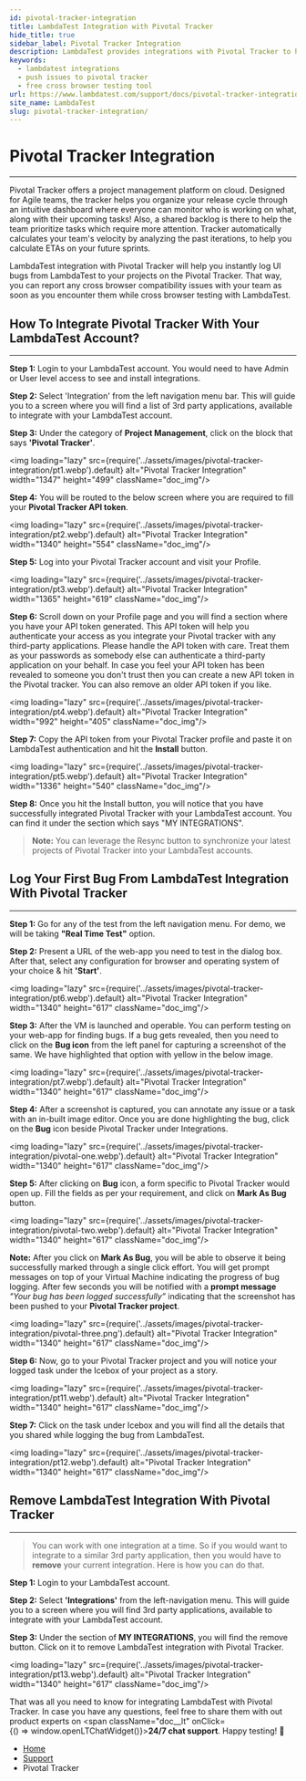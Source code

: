 ```yaml
---
id: pivotal-tracker-integration
title: LambdaTest Integration with Pivotal Tracker
hide_title: true
sidebar_label: Pivotal Tracker Integration
description: LambdaTest provides integrations with Pivotal Tracker to help you log bugs directly from the middle of your test session on LambdaTest to your Pivotal Tracker.
keywords:
  - lambdatest integrations
  - push issues to pivotal tracker
  - free cross browser testing tool
url: https://www.lambdatest.com/support/docs/pivotal-tracker-integration/
site_name: LambdaTest
slug: pivotal-tracker-integration/
---
```


<script type="application/ld+json"
      dangerouslySetInnerHTML={{ __html: JSON.stringify({
       "@context": "https://schema.org",
        "@type": "BreadcrumbList",
        "itemListElement": [{
          "@type": "ListItem",
          "position": 1,
          "name": "LambdaTest",
          "item": "https://www.lambdatest.com"
        },{
          "@type": "ListItem",
          "position": 2,
          "name": "Support",
          "item": "https://www.lambdatest.com/support/docs/"
        },{
          "@type": "ListItem",
          "position": 3,
          "name": "Pivotal Tracker Integration",
          "item": "https://www.lambdatest.com/support/docs/pivotal-tracker-integration/"
        }]
      })
    }}
>,
</script>

# Pivotal Tracker Integration

* * *

Pivotal Tracker offers a project management platform on cloud. Designed for Agile teams, the tracker helps you organize your release cycle through an intuitive dashboard where everyone can monitor who is working on what, along with their upcoming tasks! Also, a shared backlog is there to help the team prioritize tasks which require more attention. Tracker automatically calculates your team's velocity by analyzing the past iterations, to help you calculate ETAs on your future sprints.

<div className="ytframe"> 
<div className="youtube" data-embed="auUaheszuvs">
    <div className="play-button"></div>
</div>
</div>

LambdaTest integration with Pivotal Tracker will help you instantly log UI bugs from LambdaTest to your projects on the Pivotal Tracker. That way, you can report any cross browser compatibility issues with your team as soon as you encounter them while cross browser testing with LambdaTest.

## How To Integrate Pivotal Tracker With Your LambdaTest Account?

* * *

**Step 1:** Login to your LambdaTest account. You would need to have Admin or User level access to see and install integrations.

**Step 2:** Select 'Integration' from the left navigation menu bar. This will guide you to a screen where you will find a list of 3rd party applications, available to integrate with your LambdaTest account.

**Step 3:** Under the category of **Project Management**, click on the block that says **'Pivotal Tracker'**.

<img loading="lazy" src={require('../assets/images/pivotal-tracker-integration/pt1.webp').default} alt="Pivotal Tracker Integration" width="1347" height="499" className="doc_img"/>

**Step 4:** You will be routed to the below screen where you are required to fill your **Pivotal Tracker API token**.

<img loading="lazy" src={require('../assets/images/pivotal-tracker-integration/pt2.webp').default} alt="Pivotal Tracker Integration" width="1340" height="554" className="doc_img"/>

**Step 5:** Log into your Pivotal Tracker account and visit your Profile.

<img loading="lazy" src={require('../assets/images/pivotal-tracker-integration/pt3.webp').default} alt="Pivotal Tracker Integration" width="1365" height="619" className="doc_img"/>

**Step 6:** Scroll down on your Profile page and you will find a section where you have your API token generated. This API token will help you authenticate your access as you integrate your Pivotal tracker with any third-party applications. Please handle the API token with care. Treat them as your passwords as somebody else can authenticate a third-party application on your behalf. In case you feel your API token has been revealed to someone you don't trust then you can create a new API token in the Pivotal tracker. You can also remove an older API token if you like.

<img loading="lazy" src={require('../assets/images/pivotal-tracker-integration/pt4.webp').default} alt="Pivotal Tracker Integration" width="992" height="405" className="doc_img"/>

**Step 7:** Copy the API token from your Pivotal Tracker profile and paste it on LambdaTest authentication and hit the **Install** button.

<img loading="lazy" src={require('../assets/images/pivotal-tracker-integration/pt5.webp').default} alt="Pivotal Tracker Integration" width="1336" height="540" className="doc_img"/>

**Step 8:** Once you hit the Install button, you will notice that you have successfully integrated Pivotal Tracker with your LambdaTest account. You can find it under the section which says "MY INTEGRATIONS".

>**Note:** You can leverage the Resync button to synchronize your latest projects of Pivotal Tracker into your LambdaTest accounts.

## Log Your First Bug From LambdaTest Integration With Pivotal Tracker

* * *

**Step 1:** Go for any of the test from the left navigation menu. For demo, we will be taking **"Real Time Test"** option.

**Step 2:** Present a URL of the web-app you need to test in the dialog box. After that, select any configuration for browser and operating system of your choice & hit **'Start'**.

<img loading="lazy" src={require('../assets/images/pivotal-tracker-integration/pt6.webp').default} alt="Pivotal Tracker Integration" width="1340" height="617" className="doc_img"/>

**Step 3:** After the VM is launched and operable. You can perform testing on your web-app for finding bugs. If a bug gets revealed, then you need to click on the **Bug icon** from the left panel for capturing a screenshot of the same. We have highlighted that option with yellow in the below image.

<img loading="lazy" src={require('../assets/images/pivotal-tracker-integration/pt7.webp').default} alt="Pivotal Tracker Integration" width="1340" height="617" className="doc_img"/>

**Step 4:** After a screenshot is captured, you can annotate any issue or a task with an in-built image editor. Once you are done highlighting the bug, click on the **Bug** icon beside Pivotal Tracker under Integrations.

<img loading="lazy" src={require('../assets/images/pivotal-tracker-integration/pivotal-one.webp').default} alt="Pivotal Tracker Integration" width="1340" height="617" className="doc_img"/>

**Step 5:** After clicking on **Bug** icon, a form specific to Pivotal Tracker would open up. Fill the fields as per your requirement, and click on **Mark As Bug** button.

<img loading="lazy" src={require('../assets/images/pivotal-tracker-integration/pivotal-two.webp').default} alt="Pivotal Tracker Integration" width="1340" height="617" className="doc_img"/>

**Note:** After you click on **Mark As Bug**, you will be able to observe it being successfully marked through a single click effort. You will get prompt messages on top of your Virtual Machine indicating the progress of bug logging. After few seconds you will be notified with a **prompt message** *"Your bug has been logged successfully”* indicating that the screenshot has been pushed to your **Pivotal Tracker project**. 

<img loading="lazy" src={require('../assets/images/pivotal-tracker-integration/pivotal-three.png').default} alt="Pivotal Tracker Integration" width="1340" height="617" className="doc_img"/>

**Step 6:** Now, go to your Pivotal Tracker project and you will notice your logged task under the Icebox of your project as a story.

<img loading="lazy" src={require('../assets/images/pivotal-tracker-integration/pt11.webp').default} alt="Pivotal Tracker Integration" width="1340" height="617" className="doc_img"/>

**Step 7:** Click on the task under Icebox and you will find all the details that you shared while logging the bug from LambdaTest.

<img loading="lazy" src={require('../assets/images/pivotal-tracker-integration/pt12.webp').default} alt="Pivotal Tracker Integration" width="1340" height="617" className="doc_img"/>

## Remove LambdaTest Integration With Pivotal Tracker

* * *

>You can work with one integration at a time. So if you would want to integrate to a similar 3rd party application, then you would have to **remove** your current integration. Here is how you can do that.

**Step 1:** Login to your LambdaTest account.

**Step 2:** Select **'Integrations'** from the left-navigation menu. This will guide you to a screen where you will find 3rd party applications, available to integrate with your LambdaTest account.

**Step 3:** Under the section of **MY INTEGRATIONS**, you will find the remove button. Click on it to remove LambdaTest integration with Pivotal Tracker.

<img loading="lazy" src={require('../assets/images/pivotal-tracker-integration/pt13.webp').default} alt="Pivotal Tracker Integration" width="1340" height="617" className="doc_img"/>

That was all you need to know for integrating LambdaTest with Pivotal Tracker. In case you have any questions, feel free to share them with out product experts on <span className="doc__lt" onClick={() => window.openLTChatWidget()}>**24/7 chat support**</span>. Happy testing! 🙂 

<nav aria-label="breadcrumbs">
  <ul className="breadcrumbs">
    <li className="breadcrumbs__item">
      <a className="breadcrumbs__link" href="https://www.lambdatest.com">
        Home
      </a>
    </li>
    <li className="breadcrumbs__item">
      <a className="breadcrumbs__link" target="_self" href="https://www.lambdatest.com/support/docs/">
        Support
      </a>
    </li>
    <li className="breadcrumbs__item breadcrumbs__item--active">
      <span className="breadcrumbs__link">
        Pivotal Tracker
      </span>
    </li>
  </ul>
</nav>
